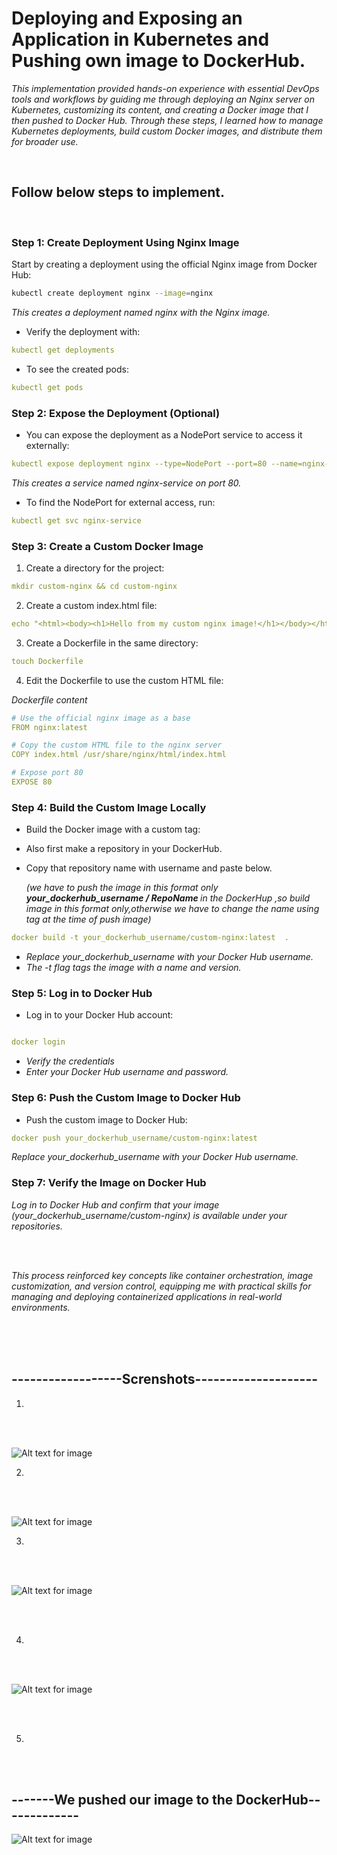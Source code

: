 # Deploying and Exposing an Application in Kubernetes and Pushing own image to DockerHub.

*This implementation provided hands-on experience with essential DevOps tools and workflows by guiding me through deploying an Nginx server on Kubernetes, customizing its content, and creating a Docker image that I then pushed to Docker Hub. Through these steps, I learned how to manage Kubernetes deployments, build custom Docker images, and distribute them for broader use.*

<br>


## Follow below steps to implement.
<br>

### Step 1: Create Deployment Using Nginx Image

Start by creating a deployment using the official Nginx image from Docker Hub:

```bash
kubectl create deployment nginx --image=nginx
```

*This creates a deployment named nginx with the Nginx image.*


- Verify the deployment with:

```yml
kubectl get deployments
```

- To see the created pods:

```yml
kubectl get pods
```



### Step 2: Expose the Deployment (Optional)
- You can expose the deployment as a NodePort service to access it externally:

```yml
kubectl expose deployment nginx --type=NodePort --port=80 --name=nginx-service
```

*This creates a service named nginx-service on port 80.*

- To find the NodePort for external access, run:


```yml
kubectl get svc nginx-service

```


### Step 3: Create a Custom Docker Image
1. Create a directory for the project:

```yml
mkdir custom-nginx && cd custom-nginx
```
2. Create a custom index.html file:

```yml
echo "<html><body><h1>Hello from my custom nginx image!</h1></body></html>" > index.html
```
3. Create a Dockerfile in the same directory:

```yml
touch Dockerfile
```
4. Edit the Dockerfile to use the custom HTML file:

*Dockerfile content*

```yml
# Use the official nginx image as a base
FROM nginx:latest

# Copy the custom HTML file to the nginx server
COPY index.html /usr/share/nginx/html/index.html

# Expose port 80
EXPOSE 80

```




### Step 4: Build the Custom Image Locally
- Build the Docker image with a custom tag:
- Also first make a repository in your DockerHub.
- Copy that repository name with username and paste below.
  
  *(we have to push the image in this format only  <b>your_dockerhub_username / RepoName </b> in the DockerHup ,so build image in this format only,otherwise we have to change the name using tag at the time of push image)*

```yml
docker build -t your_dockerhub_username/custom-nginx:latest  .
```
  - *Replace your_dockerhub_username with your Docker Hub username.*
  - *The -t flag tags the image with a name and version.*
    
### Step 5: Log in to Docker Hub
- Log in to your Docker Hub account:

```yml

docker login

```
- *Verify the credentials*
- *Enter your Docker Hub username and password.*


### Step 6: Push the Custom Image to Docker Hub
- Push the custom image to Docker Hub:

```yml
docker push your_dockerhub_username/custom-nginx:latest

```

*Replace your_dockerhub_username with your Docker Hub username.*

### Step 7: Verify the Image on Docker Hub

*Log in to Docker Hub and confirm that your image (your_dockerhub_username/custom-nginx) is available under your repositories.*






<br>
<br>

*This process reinforced key concepts like container orchestration, image customization, and version control, equipping me with practical skills for managing and deploying containerized applications in real-world environments.*






<br>
<br>
<br>



## ------------------Screnshots--------------------
1.
<br>
<br>


![Alt text for image](screenshots/1.png)

2.
<br>
<br>


![Alt text for image](screenshots/2.png)


3.
<br>
<br>


![Alt text for image](screenshots/3.png)

<br>
<br>


4.
<br>
<br>


![Alt text for image](screenshots/4.png)

<br>
<br>

5.
<br>
<br>

## -------We pushed our image to the DockerHub-------------

![Alt text for image](screenshots/5.png)

<br>
<br>

